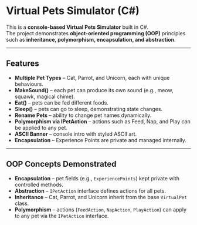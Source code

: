 # Virtual Pets Simulator (C#)

This is a **console-based Virtual Pets Simulator** built in C#.  
The project demonstrates **object-oriented programming (OOP)** principles such as **inheritance, polymorphism, encapsulation, and abstraction**.

---

## Features

- **Multiple Pet Types** – Cat, Parrot, and Unicorn, each with unique behaviours.  
- **MakeSound()** – each pet can produce its own sound (e.g., meow, squawk, magical chime).  
- **Eat()** – pets can be fed different foods.  
- **Sleep()** – pets can go to sleep, demonstrating state changes.  
- **Rename Pets** – ability to change pet names dynamically.  
- **Polymorphism via IPetAction** – actions such as Feed, Nap, and Play can be applied to any pet.  
- **ASCII Banner** – console intro with styled ASCII art.  
- **Encapsulation** – Experience Points are private and managed internally.  

---

## OOP Concepts Demonstrated

- **Encapsulation** – pet fields (e.g., `ExperiencePoints`) kept private with controlled methods.  
- **Abstraction** – `IPetAction` interface defines actions for all pets.  
- **Inheritance** – Cat, Parrot, and Unicorn inherit from the base `VirtualPet` class.  
- **Polymorphism** – actions (`FeedAction`, `NapAction`, `PlayAction`) can apply to any pet via the `IPetAction` interface.  

